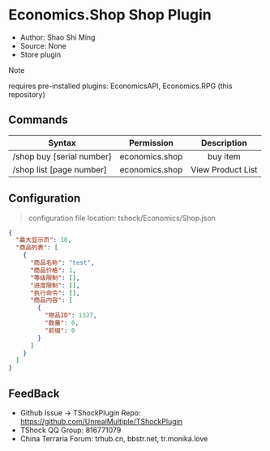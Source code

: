 # Economics.Shop Shop Plugin

- Author: Shao Shi Ming
- Source: None
- Store plugin

> [!NOTE]
>  requires pre-installed plugins: EconomicsAPI, Economics.RPG (this repository)

## Commands

| Syntax                    |   Permission   |    Description    |
|---------------------------|:--------------:|:-----------------:|
| /shop buy [serial number] | economics.shop |     buy item      |
| /shop list [page number]  | economics.shop | View Product List |

## Configuration
>  configuration file location: tshock/Economics/Shop.json
```json
{
  "最大显示页": 10,
  "商品列表": [
    {
      "商品名称": "test",
      "商品价格": 1,
      "等级限制": [],
      "进度限制": [],
      "执行命令": [],
      "商品内容": [
        {
          "物品ID": 1327,
          "数量": 0,
          "前缀": 0
        }
      ]
    }
  ]
}
```
## FeedBack
- Github Issue -> TShockPlugin Repo: https://github.com/UnrealMultiple/TShockPlugin
- TShock QQ Group: 816771079
- China Terraria Forum: trhub.cn, bbstr.net, tr.monika.love